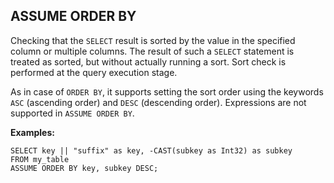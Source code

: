 ## ASSUME ORDER BY

Checking that the `SELECT` result is sorted by the value in the specified column or multiple columns. The result of such a `SELECT` statement is treated as sorted, but without actually running a sort. Sort check is performed at the query execution stage.

As in case of `ORDER BY`, it supports setting the sort order using the keywords `ASC` (ascending order) and `DESC` (descending order). Expressions are not supported in `ASSUME ORDER BY`.

**Examples:**

```yql
SELECT key || "suffix" as key, -CAST(subkey as Int32) as subkey
FROM my_table
ASSUME ORDER BY key, subkey DESC;
```

